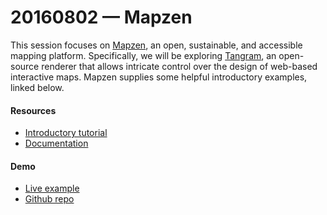 # 20160802 &mdash; Mapzen

This session focuses on [Mapzen](https://mapzen.com/), an open, sustainable, and accessible mapping platform. Specifically, we will be exploring [Tangram](https://mapzen.com/products/tangram/), an open-source renderer that allows intricate control over the design of web-based interactive maps. Mapzen supplies some helpful introductory examples, linked below.

#### Resources

* [Introductory tutorial](https://mapzen.com/documentation/tangram/walkthrough/)
* [Documentation](https://mapzen.com/documentation/tangram/)

#### Demo

* [Live example](https://tangrams.github.io/simple-demo/)
* [Github repo](https://github.com/tangrams/simple-demo/)